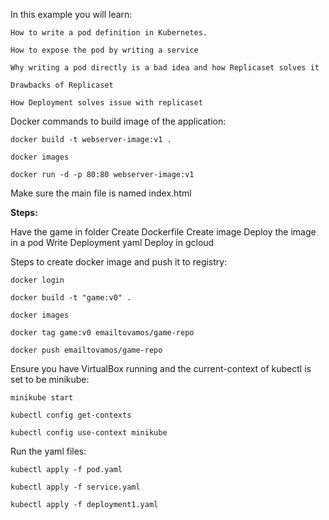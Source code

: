 In this example you will learn: 

    How to write a pod definition in Kubernetes. 
    
    How to expose the pod by writing a service
    
    Why writing a pod directly is a bad idea and how Replicaset solves it

    Drawbacks of Replicaset

    How Deployment solves issue with replicaset

Docker commands to build image of the application:

    docker build -t webserver-image:v1 .

    docker images

    docker run -d -p 80:80 webserver-image:v1

Make sure the main file is named index.html

**Steps:**

Have the game in folder
Create Dockerfile
Create image
Deploy the image in a pod
Write Deployment yaml
Deploy in gcloud

Steps to create docker image and push it to registry: 

    docker login

    docker build -t "game:v0" .

    docker images

    docker tag game:v0 emailtovamos/game-repo

    docker push emailtovamos/game-repo

Ensure you have VirtualBox running and the current-context of kubectl is set to be minikube:

    minikube start

    kubectl config get-contexts

    kubectl config use-context minikube

Run the yaml files: 

    kubectl apply -f pod.yaml

    kubectl apply -f service.yaml

    kubectl apply -f deployment1.yaml
